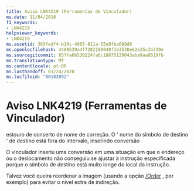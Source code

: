 ```yaml
---
title: Aviso LNK4219 (Ferramentas de Vinculador)
ms.date: 11/04/2016
f1_keywords:
- LNK4219
helpviewer_keywords:
- LNK4219
ms.assetid: 363fedf4-b10c-4985-811a-55a9fba688d6
ms.openlocfilehash: 4488539a4f7282180048f1e3530e62e35c3b339e
ms.sourcegitcommit: 857fa6b530224fa6c18675138043aba9aa0619fb
ms.translationtype: MT
ms.contentlocale: pt-BR
ms.lasthandoff: 03/24/2020
ms.locfileid: "80183092"
---
```

# <a name="linker-tools-warning-lnk4219"></a>Aviso LNK4219 (Ferramentas de Vinculador)

estouro de conserto de nome de correção. O ' nome do símbolo de destino ' de destino está fora do intervalo, inserindo conversão

O vinculador inseriu uma conversão em uma situação em que o endereço ou o deslocamento não conseguiu se ajustar à instrução especificada porque o símbolo de destino está muito longe do local da instrução.

Talvez você queira reordenar a imagem (usando a opção [/Order](../../build/reference/order-put-functions-in-order.md) , por exemplo) para evitar o nível extra de indireção.

